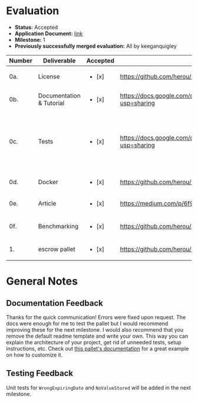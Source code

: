 # Evaluation
- **Status:** Accepted
- **Application Document:** [link](https://github.com/herou/Grants-Program/blob/af324cf01e0cfe707c262d86a0edaf81b53ca340/applications/escrow_pallet.md)
- **Milestone:** 1
- **Previously successfully merged evaluation:** All by keeganquigley

| Number | Deliverable              | Accepted | Link                                                                                 							         | Notes |
|--------|--------------------------|----------|------------------------------------------------------------------------------------------------------|----------------------|
| 0a.     | License                  | <ul><li>[x] </li></ul>| https://github.com/herou/EscrowPallet/blob/eljo-prifti/escrow/LICENSE  |Apache 2.0     |
| 0b.     | Documentation & Tutorial | <ul><li>[x] </li></ul>| https://docs.google.com/document/d/1XpxfrG6Qd9AHJ7OUVv3L3D6ZcEyizGh68w7yZxN3p_A/edit?usp=sharing     |See my notes below on docs.        |
| 0c.     | Tests                    | <ul><li>[x] </li></ul>| https://docs.google.com/document/d/1XpxfrG6Qd9AHJ7OUVv3L3D6ZcEyizGh68w7yZxN3p_A/edit?usp=sharing     |Unit tests pass successfully. Core functionality for `sign_contract` is covered.     |
| 0d.     | Docker                   | <ul><li>[x] </li></ul>| https://github.com/herou/EscrowPallet/blob/eljo-prifti/escrow/docker-compose.yml    |  -     |
| 0e.     | Article                  | <ul><li>[x] </li></ul>| https://medium.com/p/6f941c28b6fd/edit     							         |Looks good.       |
| 0f.     | Benchmarking             | <ul><li>[x] </li></ul>| https://github.com/herou/EscrowPallet/blob/eljo-prifti/escrow/pallets/escrow/src/benchmarking.rs     |Benchmarking tests pass successfully.      |
| 1.     | escrow pallet            | <ul><li>[x] </li></ul>| https://github.com/herou/EscrowPallet/tree/eljo-prifti/escrow    |Looks good.       |

# General Notes

## Documentation Feedback

Thanks for the quick communication! Errors were fixed upon request. The docs were enough for me to test the pallet but I would recommend improving these for the next milestone. I would also recommend that you remove the default readme template and write your own. This way you can explain the architecture of your project, get rid of unneeded tests, setup instructions, etc. Check out [this pallet's documentation](https://github.com/chainify/substrate-nolik-dev/blob/4f1f36e01f5fb22d745e2a3566e84c43f58ba3c2/README.md#run-in-docker) for a great example on how to customize it.

## Testing Feedback

Unit tests for `WrongExpiringDate` and `NoValueStored` will be added in the next milestone.

